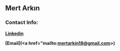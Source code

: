 <!-- ### Hi there 👋 -->
## Mert Arkın
### Contact Info:
**[Linkedin](https://www.linkedin.com/in/mert-a-a37389226)**

**[Email](<a href="mailto:mertarkin18@gmail.com></a>)**

<!-- <a href="mailto:mertarkin18@gmail.com">**Email**</a> -->

<!--
**MertArkin/MertArkin** is a ✨ _special_ ✨ repository because its `README.md` (this file) appears on your GitHub profile.

Here are some ideas to get you started:

- 🔭 I’m currently working on ...
- 🌱 I’m currently learning ...
- 👯 I’m looking to collaborate on ...
- 🤔 I’m looking for help with ...
- 💬 Ask me about ...
- 📫 How to reach me: ...
- 😄 Pronouns: ...
- ⚡ Fun fact: ...
-->
